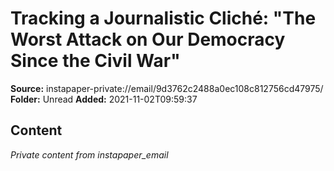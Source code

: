# Tracking a Journalistic Cliché: "The Worst Attack on Our Democracy Since the Civil War"

**Source:** instapaper-private://email/9d3762c2488a0ec108c812756cd47975/
**Folder:** Unread
**Added:** 2021-11-02T09:59:37




## Content
*Private content from instapaper_email*
